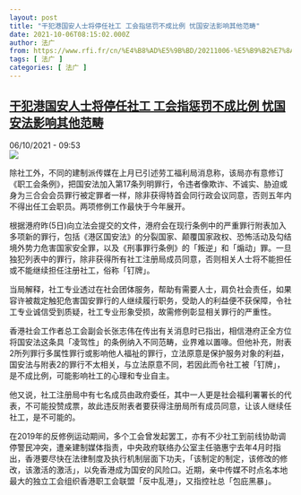 ```yaml
---
layout: post
title: "干犯港国安人士将停任社工 工会指惩罚不成比例 忧国安法影响其他范畴"
date: 2021-10-06T08:15:02.000Z
author: 法广
from: https://www.rfi.fr/cn/%E4%B8%AD%E5%9B%BD/20211006-%E5%B9%B2%E7%8A%AF%E6%B8%AF%E5%9B%BD%E5%AE%89%E4%BA%BA%E5%A3%AB%E5%B0%86%E5%81%9C%E4%BB%BB%E7%A4%BE%E5%B7%A5-%E5%B7%A5%E4%BC%9A%E6%8C%87%E6%83%A9%E7%BD%9A%E4%B8%8D%E6%88%90%E6%AF%94%E4%BE%8B-%E5%BF%A7%E5%9B%BD%E5%AE%89%E6%B3%95%E5%BD%B1%E5%93%8D%E5%85%B6%E4%BB%96%E8%8C%83%E7%95%B4
tags: [ 法广 ]
categories: [ 法广 ]
---
```

<!--1633508102000-->
[干犯港国安人士将停任社工 工会指惩罚不成比例 忧国安法影响其他范畴](https://www.rfi.fr/cn/%E4%B8%AD%E5%9B%BD/20211006-%E5%B9%B2%E7%8A%AF%E6%B8%AF%E5%9B%BD%E5%AE%89%E4%BA%BA%E5%A3%AB%E5%B0%86%E5%81%9C%E4%BB%BB%E7%A4%BE%E5%B7%A5-%E5%B7%A5%E4%BC%9A%E6%8C%87%E6%83%A9%E7%BD%9A%E4%B8%8D%E6%88%90%E6%AF%94%E4%BE%8B-%E5%BF%A7%E5%9B%BD%E5%AE%89%E6%B3%95%E5%BD%B1%E5%93%8D%E5%85%B6%E4%BB%96%E8%8C%83%E7%95%B4)
------

<div>
<div>06/10/2021 - 09:53</div><img src="https://s.rfi.fr/media/display/c4e5d898-24e0-11ec-8368-005056bf30b7/4.10%20%E8%81%B7%E5%B7%A5%E7%9B%9F%E8%A7%A3%E6%95%A3%EF%BC%8C%E7%9C%BE%E5%A4%9A%E5%B1%AC%E6%9C%83%E4%BB%A3%E8%A1%A8%E4%BB%8D%E5%87%BA%E5%B8%AD%E8%A8%98%E8%80%85%E6%9C%83%E4%BB%A5%E7%A4%BA%E5%9C%98%E7%B5%90%E3%80%82%28%E7%9C%BE%E6%96%B0%E8%81%9E%E5%9C%96%E7%89%87%29.jpg"><div >                    <p>除社工外，不同的建制派传媒在上月已引述劳工福利局消息称，该局亦有意修订《职工会条例》，把国安法加入第17条列明罪行，令违者像欺诈、不诚实、胁迫或身为三合会会员罪行被定罪者一样，除非获得特首会同行政会议同意，否则五年内不得出任工会职员。两项修例工作最快于今年展开。</p><p>根据港府昨(5日)向立法会提交的文件，港府会在现行条例中的严重罪行附表加入多项新的罪行，包括《港区国安法》的分裂国家、颠覆国家政权、恐怖活动及勾结境外势力危害国家安全罪，以及《刑事罪行条例》的「叛逆」和「煽动」罪。一旦独犯列表中的罪行，除非获得所有社工注册局成员同意，否则相关人士将不能担任或不能继续担任注册社工，俗称「钉牌」。</p><p>当局解释，社工专业透过在社会团体服务，帮助有需要人士，肩负社会责任，如果容许被裁定触犯危害国安罪行的人继续履行职务，受助人的利益便不获保障，令社工专业诚信受到质疑，社工专业形象受损，故需修例彰显相关罪行的严重性。</p><p>香港社会工作者总工会副会长张志伟在传出有关消息时已指出，相信港府正全方位将国安法这条具「凌驾性」的条例纳入不同范畴，业界难以置喙。但他补充，附表2所列罪行多属性罪行或影响他人福祉的罪行，立法原意是保护服务对象的利益，国安法与附表2的罪行不太相关，与立法原意不同，若因此而令社工被「钉牌」，是不成比例，可能影响社工的心理和专业自主。</p><p>他又说，社工注册局中有七名成员由政府委任，其中一人更是社会福利署署长的代表，不可能投赞成票，故此违反附表者要获得注册局所有成员同意，让该人继续任社工，是不可能的。</p><p>在2019年的反修例运动期间，多个工会曾发起罢工，亦有不少社工到前线协助调停警民冲突，遭亲建制媒体指责，中央政府联络办公室主任骆惠宁去年4月时指出，香港要尽快在法律制度及执行机制层面下功夫，「该制定的制定，该修改的修改，该激活的激活」，以免香港成为国安的风险口。近期，亲中传媒不时点名本地最大的独立工会组织香港职工会联盟「反中乱港」，又指控社总「包庇黑暴」。</p>                                            <div data-selfpromo-newsletter>    </div>    <div data-selfpromo-app>    </div>                </div>
</div>
